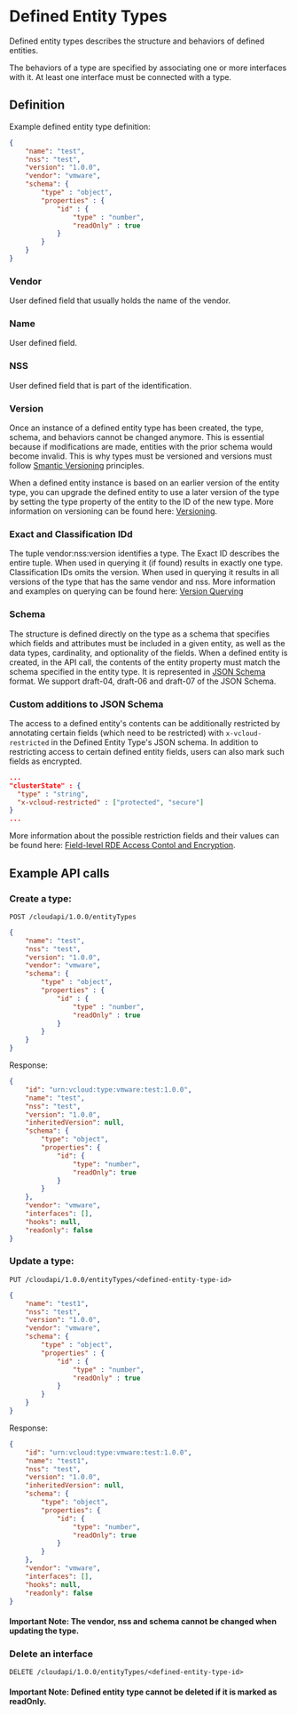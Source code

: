 # Defined Entity Types

Defined entity types describes the structure and behaviors of defined entities.

The behaviors of a type are specified by associating one or more interfaces with it. At least one interface must be connected with a type. 

## Definition

Example defined entity type definition:

```json
{
    "name": "test",
    "nss": "test",
    "version": "1.0.0",
    "vendor": "vmware",
    "schema": {
		"type" : "object",
		"properties" : {
			"id" : {
                "type" : "number",
                "readOnly" : true
            }
		}
	}
}
```

### Vendor
User defined field that usually holds the name of the vendor.

### Name
User defined field.

### NSS
User defined field that is part of the identification.

### Version
Once an instance of a defined entity type has been created, the type, schema, and behaviors cannot be changed anymore. This is essential because if modifications are made, entities with the prior schema would become invalid. This is why types must be versioned and versions must follow [Smantic Versioning](https://semver.org/) principles.

When a defined entity instance is based on an earlier version of the entity type, you can upgrade the defined entity to use a later version of the type by setting the type property of the entity to the ID of the new type. More information on versioning can be found here: [Versioning](//TODO:link).

### Exact and Classification IDd

The tuple vendor:nss:version identifies a type. The Exact ID describes the entire tuple. When used in querying it (if found) results in exactly one type. Classification IDs omits the version. When used in querying it results in all versions of the type that has the same vendor and nss. More information and examples on querying can be found here: [Version Querying](//TODO:link)

### Schema

The structure is defined directly on the type as a schema that specifies  which fields and attributes must be included in a given entity, as well as the data types, cardinality, and optionality of the fields. When a defined entity is created, in the API call, the contents of the entity property must match the schema specified in the entity type. It is represented in [JSON Schema](https://semver.org/) format. We support draft-04, draft-06 and draft-07 of the JSON Schema.

### Custom additions to JSON Schema

The access to a defined entity's contents can be additionally restricted by annotating certain fields (which need to be restricted) with `x-vcloud-restricted` in the Defined Entity Type's JSON schema. In addition to restricting access to certain defined entity fields, users can also mark such fields as encrypted.
```json
...
"clusterState" : {
  "type" : "string",
  "x-vcloud-restricted" : ["protected", "secure"]
}
...
```
More information about the possible restriction fields and their values can be found here: [Field-level RDE Access Contol and Encryption](//TODO).

## Example API calls

### Create a type:

```
POST /cloudapi/1.0.0/entityTypes
```
```json
{
    "name": "test",
    "nss": "test",
    "version": "1.0.0",
    "vendor": "vmware",
    "schema": {
		"type" : "object",
		"properties" : {
			"id" : {
                "type" : "number",
                "readOnly" : true
            }
		}
	}
}
```
Response:
```json
{
    "id": "urn:vcloud:type:vmware:test:1.0.0",
    "name": "test",
    "nss": "test",
    "version": "1.0.0",
    "inheritedVersion": null,
    "schema": {
        "type": "object",
        "properties": {
            "id": {
                "type": "number",
                "readOnly": true
            }
        }
    },
    "vendor": "vmware",
    "interfaces": [],
    "hooks": null,
    "readonly": false
}
```

### Update a type:
```
PUT /cloudapi/1.0.0/entityTypes/<defined-entity-type-id>
```
```json
{
    "name": "test1",
    "nss": "test",
    "version": "1.0.0",
    "vendor": "vmware",
    "schema": {
		"type" : "object",
		"properties" : {
			"id" : {
                "type" : "number",
                "readOnly" : true
            }
		}
	}
}
```
Response:
```json
{
    "id": "urn:vcloud:type:vmware:test:1.0.0",
    "name": "test1",
    "nss": "test",
    "version": "1.0.0",
    "inheritedVersion": null,
    "schema": {
        "type": "object",
        "properties": {
            "id": {
                "type": "number",
                "readOnly": true
            }
        }
    },
    "vendor": "vmware",
    "interfaces": [],
    "hooks": null,
    "readonly": false
}
```
#### Important Note: The vendor, nss and schema cannot be changed when updating the type.

### Delete an interface
```
DELETE /cloudapi/1.0.0/entityTypes/<defined-entity-type-id>
```

#### Important Note: Defined entity type cannot be deleted if it is marked as readOnly.